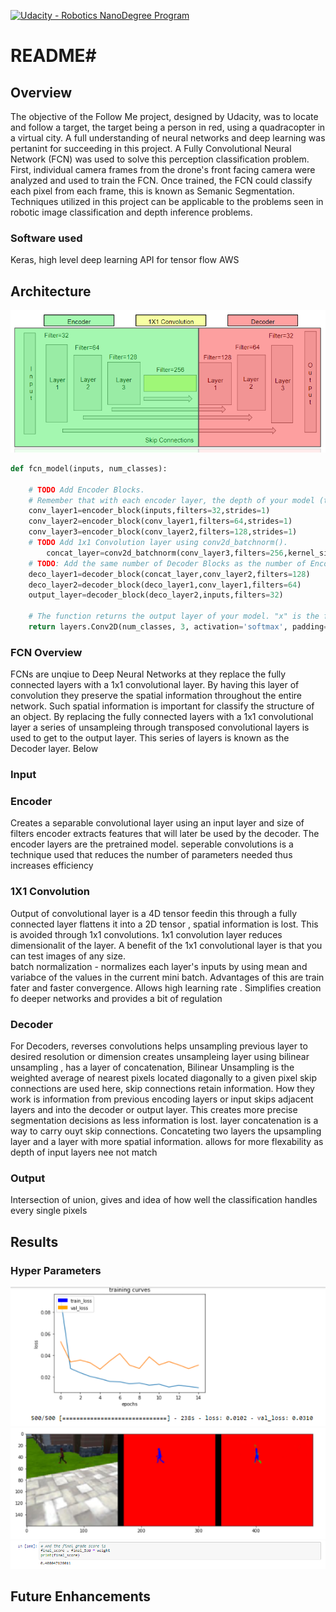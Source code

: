 [![Udacity - Robotics NanoDegree Program](https://s3-us-west-1.amazonaws.com/udacity-robotics/Extra+Images/RoboND_flag.png)](https://www.udacity.com/robotics)

# README#
## Overview ##

   The objective of the Follow Me project, designed by Udacity, was to locate and follow a target, the target being a person in red, using a quadracopter in a virtual city. A full understanding of neural networks and deep learning was pertanint for succeeding in this project. A Fully Convolutional Neural Network (FCN) was used to solve this perception classification problem. First, individual camera frames from the drone's front facing camera were analyzed and used to train the FCN. Once trained, the FCN could classify each pixel from each frame, this is known as Semanic Segmentation. Techniques utilized in this project can be applicable to the problems seen in robotic image classification and depth inference problems.   

### Software used ###  
Keras, high level deep learning API for tensor flow
AWS

## Architecture ##

![FCN Diagram](https://github.com/GlennPatrickMurphy/Follow_Me/blob/master/docs/FCN_Diagram.PNG)

```python
def fcn_model(inputs, num_classes):

    # TODO Add Encoder Blocks. 
    # Remember that with each encoder layer, the depth of your model (the number of filters) increases.
    conv_layer1=encoder_block(inputs,filters=32,strides=1)
    conv_layer2=encoder_block(conv_layer1,filters=64,strides=1)
    conv_layer3=encoder_block(conv_layer2,filters=128,strides=1)
    # TODO Add 1x1 Convolution layer using conv2d_batchnorm().
        concat_layer=conv2d_batchnorm(conv_layer3,filters=256,kernel_size=3,strides=1)
    # TODO: Add the same number of Decoder Blocks as the number of Encoder Blocks
    deco_layer1=decoder_block(concat_layer,conv_layer2,filters=128)
    deco_layer2=decoder_block(deco_layer1,conv_layer1,filters=64)
    output_layer=decoder_block(deco_layer2,inputs,filters=32)

    # The function returns the output layer of your model. "x" is the final layer obtained from the last decoder_block()
    return layers.Conv2D(num_classes, 3, activation='softmax', padding='same')(output_layer)
```

### FCN Overview ###

FCNs are unqiue to Deep Neural Networks at they replace the fully connected layers with a 1x1 convolutional layer. By having this layer of convolution they preserve the spatial information throughout the entire network. Such spatial information is important for classify the structure of an object. 
By replacing the fully connected layers with a 1x1 convolutional layer a series of unsampleing through transposed convolutional layers is used to get to the output layer. This series of layers is known as the Decoder layer. Below


### Input ###

### Encoder ###

Creates a separable convolutional layer using an input layer and size of filters 
encoder extracts features that will later be used by the decoder. The encoder layers are the pretrained model. 
seperable convolutions is a technique used that reduces the number of parameters needed thus increases efficiency

### 1X1 Convolution ###

Output of convolutional layer is a 4D tensor feedin this through a fully connected layer flattens it into a 2D tensor , spatial information is lost. This is avoided through 1x1 convolutions. 1x1 convolution layer reduces dimensionalit of the layer. A benefit of the 1x1 convolutional layer is that you can test images of any size.  
batch normalization - normalizes each layer's inputs by using mean and variabce of the values in the current mini batch. Advantages of this are train fater and faster convergence. Allows high learning rate . Simplifies creation fo deeper networks and provides a bit of regulation

### Decoder ### 
For Decoders, reverses convolutions
helps unsampling previous layer to desired resolution or dimension
creates unsampleing layer using bilinear unsampling , has a layer of concatenation, 
Bilinear Unsampling is the weighted average of nearest pixels located diagonally to a given pixel
skip connections are used here, skip connections retain information. How they work is information from previous encoding layers or input skips adjacent layers and into the decoder or output layer. This creates more precise segmentation decisions as less information is lost.
layer concatenation is a way to carry ouyt skip connections. Concateting two layers the upsampling layer and a layer with more spatial information. allows for more flexability as depth of input layers nee not match

### Output  ###
Intersection of union, gives and idea of how well the classification handles every single pixels

## Results ##
### Hyper Parameters ###
![Training Curves](https://github.com/GlennPatrickMurphy/Follow_Me/blob/master/docs/Training_Curves.PNG)
![Segmentation](https://github.com/GlennPatrickMurphy/Follow_Me/blob/master/docs/Segmentation.PNG)
![IOU](https://github.com/GlennPatrickMurphy/Follow_Me/blob/master/docs/Score.PNG)

## Future Enhancements ##



